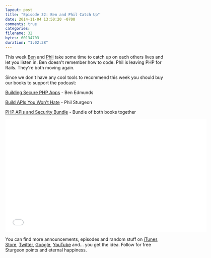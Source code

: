 ```yaml
---
layout: post
title: "Episode 32: Ben and Phil Catch Up"
date: 2014-11-04 13:50:20 -0700
comments: true
categories:
filename: 32
bytes: 60134703
duration: "1:02:38"
---
```


This week [Ben] and [Phil] take some time to catch up on each others lives and let you listen in.  Ben doesn't remember how to code.  Phil is leaving PHP for Rails.  They're both moving again.

[Ben]: https://twitter.com/benedmunds
[Phil]: https://twitter.com/philsturgeon



Since we don't have any cool tools to recommend this week you should buy our books to support the podcast:

[Building Secure PHP Apps](http://buildsecurephpapps.com/) - Ben Edmunds

[Build APIs You Won't Hate](https://leanpub.com/build-apis-you-wont-hate) - Phil Sturgeon

[PHP APIs and Security Bundle](https://leanpub.com/b/philbensexcellentadventuresincodephpapisandsecuritybundle) - Bundle of both books together



<iframe width="640" height="360" src="//www.youtube.com/embed/W4z_YAJuxvg" frameborder="0" allowfullscreen></iframe>

You can find more announcements, episodes and random stuff on [iTunes Store](https://itunes.apple.com/us/podcast/php-town-hall/id585240066?mt=2), [Twitter](https://twitter.com/phptownhall), [Google](https://plus.google.com/b/114546315704097272137/+Phptownhall), [YouTube](https://www.youtube.com/channel/UCepVwe7RrxE7Zv3kytUfcKw) and... you get the idea. Follow for free Sturgeon points and eternal happiness.